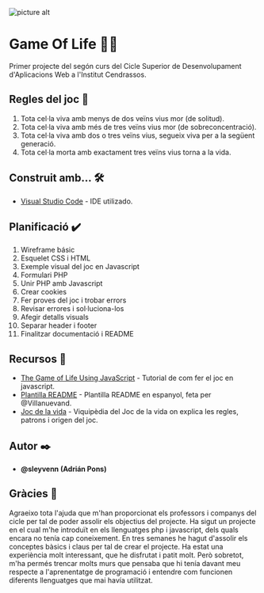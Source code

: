 ![picture alt](https://i.ibb.co/g9tb3FX/logo.png)
# Game Of Life 👨‍🚀

Primer projecte del segón curs del Cicle Superior de Desenvolupament d'Aplicacions Web a l'Institut Cendrassos.

## Regles del joc 📜

1. Tota cel·la viva amb menys de dos veïns vius mor (de solitud).
2. Tota cel·la viva amb més de tres veïns vius mor (de sobreconcentració).
3. Tota cel·la viva amb dos o tres veïns vius, segueix viva per a la següent generació.
4. Tota cel·la morta amb exactament tres veïns vius torna a la vida.

## Construit amb... 🛠️

* [Visual Studio Code](https://code.visualstudio.com/) - IDE utilizado.

## Planificació ✔️

1. Wireframe básic
2. Esquelet CSS i HTML
3. Exemple visual del joc en Javascript
4. Formulari PHP
5. Unir PHP amb Javascript
6. Crear cookies
7. Fer proves del joc i trobar errors
8. Revisar errores i sol·luciona-los
9. Afegir detalls visuals
10. Separar header i footer
11. Finalitzar documentació i README

## Recursos 🌿

* [The Game of Life Using JavaScript](https://javascript.plainenglish.io/the-game-of-life-using-javascript-fc1aaec8274f) - Tutorial de com fer el joc en javascript.
* [Plantilla README](https://gist.github.com/Villanuevand/6386899f70346d4580c723232524d35a) - Plantilla README en espanyol, feta per @Villanuevand.
* [Joc de la vida](https://ca.wikipedia.org/wiki/Joc_de_la_vida) - Viquipèdia del Joc de la vida on explica les regles, patrons i origen del joc.

## Autor ✒️

* **@sleyvenn (Adrián Pons)**

## Gràcies 🎁

Agraeixo tota l'ajuda que m'han proporcionat els professors i companys del cicle per tal de poder assolir els objectius del projecte. 
Ha sigut un projecte en el cual m'he introduït en els llenguatges php i javascript, dels quals encara no tenía cap coneixement. En tres semanes he hagut d'assolir els conceptes bàsics i claus per tal de crear el projecte. 
Ha estat una experiència molt interessant, que he disfrutat i patit molt. Però sobretot, m'ha permés trencar molts murs que pensaba que hi tenía davant meu respecte a l'aprenentatge de programació i entendre com funcionen diferents llenguatges que mai havía utilitzat.
